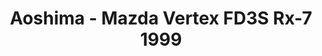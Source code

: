 ---
layout: product
title: "Aoshima - Mazda Vertex FD3S Rx-7  1999"
price: "TBA" 
desc: "N/A"
img_path: "/assets/img/AO52396.webp"
brand: "N/A"
available: false
special_offer: false
new: false
soon: false
cat: "010000"
subcat: "013700"
subsubcat: "0N/A"
sifra: "AO52396"
popular: false
spec: false
---